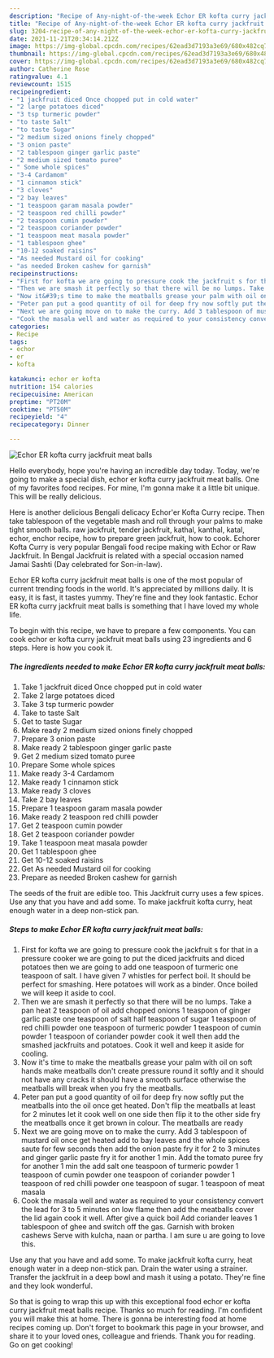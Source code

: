 ```yaml
---
description: "Recipe of Any-night-of-the-week Echor ER kofta curry jackfruit meat balls"
title: "Recipe of Any-night-of-the-week Echor ER kofta curry jackfruit meat balls"
slug: 3204-recipe-of-any-night-of-the-week-echor-er-kofta-curry-jackfruit-meat-balls
date: 2021-11-21T20:34:14.212Z
image: https://img-global.cpcdn.com/recipes/62ead3d7193a3e69/680x482cq70/echor-er-kofta-curry-jackfruit-meat-balls-recipe-main-photo.jpg
thumbnail: https://img-global.cpcdn.com/recipes/62ead3d7193a3e69/680x482cq70/echor-er-kofta-curry-jackfruit-meat-balls-recipe-main-photo.jpg
cover: https://img-global.cpcdn.com/recipes/62ead3d7193a3e69/680x482cq70/echor-er-kofta-curry-jackfruit-meat-balls-recipe-main-photo.jpg
author: Catherine Rose
ratingvalue: 4.1
reviewcount: 1515
recipeingredient:
- "1 jackfruit diced Once chopped put in cold water"
- "2 large potatoes diced"
- "3 tsp turmeric powder"
- "to taste Salt"
- "to taste Sugar"
- "2 medium sized onions finely chopped"
- "3 onion paste"
- "2 tablespoon ginger garlic paste"
- "2 medium sized tomato puree"
- " Some whole spices"
- "3-4 Cardamom"
- "1 cinnamon stick"
- "3 cloves"
- "2 bay leaves"
- "1 teaspoon garam masala powder"
- "2 teaspoon red chilli powder"
- "2 teaspoon cumin powder"
- "2 teaspoon coriander powder"
- "1 teaspoon meat masala powder"
- "1 tablespoon ghee"
- "10-12 soaked raisins"
- "As needed Mustard oil for cooking"
- "as needed Broken cashew for garnish"
recipeinstructions:
- "First for kofta we are going to pressure cook the jackfruit s for that in a pressure cooker we are going to put the diced jackfruits and diced potatoes then we are going to add one teaspoon of turmeric one teaspoon of salt. I have given 7 whistles for perfect boil. It should be perfect for smashing. Here potatoes will work as a binder. Once boiled we will keep it aside to cool."
- "Then we are smash it perfectly so that there will be no lumps. Take a pan heat 2 teaspoon of oil add chopped onions 1 teaspoon of ginger garlic paste one teaspoon of salt half teaspoon of sugar 1 teaspoon of red chilli powder one teaspoon of turmeric powder 1 teaspoon of cumin powder 1 teaspoon of coriander powder cook it well then add the smashed jackfruits and potatoes. Cook it well and keep it aside for cooling."
- "Now it&#39;s time to make the meatballs grease your palm with oil on soft hands make meatballs don&#39;t create pressure round it softly and it should not have any cracks it should have a smooth surface otherwise the meatballs will break when you fry the meatballs."
- "Peter pan put a good quantity of oil for deep fry now softly put the meatballs into the oil once get heated. Don&#39;t flip the meatballs at least for 2 minutes let it cook well on one side then flip it to the other side fry the meatballs once it get brown in colour. The meatballs are ready"
- "Next we are going move on to make the curry. Add 3 tablespoon of mustard oil once get heated add to bay leaves and the whole spices saute for few seconds then add the onion paste fry it for 2 to 3 minutes and ginger garlic paste fry it for another 1 min. Add the tomato puree fry for another 1 min the add salt one teaspoon of turmeric powder 1 teaspoon of cumin powder one teaspoon of coriander powder 1 teaspoon of red chilli powder one teaspoon of sugar. 1 teaspoon of meat masala"
- "Cook the masala well and water as required to your consistency convert the lead for 3 to 5 minutes on low flame then add the meatballs cover the lid again cook it well. After give a quick boil Add coriander leaves 1 tablespoon of ghee and switch off the gas. Garnish with broken cashews Serve with kulcha, naan or partha. I am sure u are going to love this."
categories:
- Recipe
tags:
- echor
- er
- kofta

katakunci: echor er kofta 
nutrition: 154 calories
recipecuisine: American
preptime: "PT20M"
cooktime: "PT50M"
recipeyield: "4"
recipecategory: Dinner

---
```



![Echor ER kofta curry jackfruit meat balls](https://img-global.cpcdn.com/recipes/62ead3d7193a3e69/680x482cq70/echor-er-kofta-curry-jackfruit-meat-balls-recipe-main-photo.jpg)

Hello everybody, hope you're having an incredible day today. Today, we're going to make a special dish, echor er kofta curry jackfruit meat balls. One of my favorites food recipes. For mine, I'm gonna make it a little bit unique. This will be really delicious.

Here is another delicious Bengali delicacy Echor&#39;er Kofta Curry recipe. Then take tablespoon of the vegetable mash and roll through your palms to make tight smooth balls. raw jackfruit, tender jackfruit, kathal, kanthal, katal, echor, enchor recipe, how to prepare green jackfruit, how to cook. Echorer Kofta Curry is very popular Bengali food recipe making with Echor or Raw Jackfruit. In Bengal Jackfruit is related with a special occasion named Jamai Sashti (Day celebrated for Son-in-law).

Echor ER kofta curry jackfruit meat balls is one of the most popular of current trending foods in the world. It's appreciated by millions daily. It is easy, it is fast, it tastes yummy. They're fine and they look fantastic. Echor ER kofta curry jackfruit meat balls is something that I have loved my whole life.


To begin with this recipe, we have to prepare a few components. You can cook echor er kofta curry jackfruit meat balls using 23 ingredients and 6 steps. Here is how you cook it.

<!--inarticleads1-->

##### The ingredients needed to make Echor ER kofta curry jackfruit meat balls:

1. Take 1 jackfruit diced Once chopped put in cold water
1. Take 2 large potatoes diced
1. Take 3 tsp turmeric powder
1. Take to taste Salt
1. Get to taste Sugar
1. Make ready 2 medium sized onions finely chopped
1. Prepare 3 onion paste
1. Make ready 2 tablespoon ginger garlic paste
1. Get 2 medium sized tomato puree
1. Prepare  Some whole spices
1. Make ready 3-4 Cardamom
1. Make ready 1 cinnamon stick
1. Make ready 3 cloves
1. Take 2 bay leaves
1. Prepare 1 teaspoon garam masala powder
1. Make ready 2 teaspoon red chilli powder
1. Get 2 teaspoon cumin powder
1. Get 2 teaspoon coriander powder
1. Take 1 teaspoon meat masala powder
1. Get 1 tablespoon ghee
1. Get 10-12 soaked raisins
1. Get As needed Mustard oil for cooking
1. Prepare as needed Broken cashew for garnish


The seeds of the fruit are edible too. This Jackfruit curry uses a few spices. Use any that you have and add some. To make jackfruit kofta curry, heat enough water in a deep non-stick pan. 

<!--inarticleads2-->

##### Steps to make Echor ER kofta curry jackfruit meat balls:

1. First for kofta we are going to pressure cook the jackfruit s for that in a pressure cooker we are going to put the diced jackfruits and diced potatoes then we are going to add one teaspoon of turmeric one teaspoon of salt. I have given 7 whistles for perfect boil. It should be perfect for smashing. Here potatoes will work as a binder. Once boiled we will keep it aside to cool.
1. Then we are smash it perfectly so that there will be no lumps. Take a pan heat 2 teaspoon of oil add chopped onions 1 teaspoon of ginger garlic paste one teaspoon of salt half teaspoon of sugar 1 teaspoon of red chilli powder one teaspoon of turmeric powder 1 teaspoon of cumin powder 1 teaspoon of coriander powder cook it well then add the smashed jackfruits and potatoes. Cook it well and keep it aside for cooling.
1. Now it&#39;s time to make the meatballs grease your palm with oil on soft hands make meatballs don&#39;t create pressure round it softly and it should not have any cracks it should have a smooth surface otherwise the meatballs will break when you fry the meatballs.
1. Peter pan put a good quantity of oil for deep fry now softly put the meatballs into the oil once get heated. Don&#39;t flip the meatballs at least for 2 minutes let it cook well on one side then flip it to the other side fry the meatballs once it get brown in colour. The meatballs are ready
1. Next we are going move on to make the curry. Add 3 tablespoon of mustard oil once get heated add to bay leaves and the whole spices saute for few seconds then add the onion paste fry it for 2 to 3 minutes and ginger garlic paste fry it for another 1 min. Add the tomato puree fry for another 1 min the add salt one teaspoon of turmeric powder 1 teaspoon of cumin powder one teaspoon of coriander powder 1 teaspoon of red chilli powder one teaspoon of sugar. 1 teaspoon of meat masala
1. Cook the masala well and water as required to your consistency convert the lead for 3 to 5 minutes on low flame then add the meatballs cover the lid again cook it well. After give a quick boil Add coriander leaves 1 tablespoon of ghee and switch off the gas. Garnish with broken cashews Serve with kulcha, naan or partha. I am sure u are going to love this.


Use any that you have and add some. To make jackfruit kofta curry, heat enough water in a deep non-stick pan. Drain the water using a strainer. Transfer the jackfruit in a deep bowl and mash it using a potato. They&#39;re fine and they look wonderful. 

So that is going to wrap this up with this exceptional food echor er kofta curry jackfruit meat balls recipe. Thanks so much for reading. I'm confident you will make this at home. There is gonna be interesting food at home recipes coming up. Don't forget to bookmark this page in your browser, and share it to your loved ones, colleague and friends. Thank you for reading. Go on get cooking!
